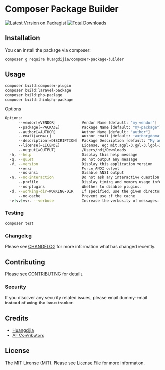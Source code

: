 # Composer Package Builder

[![Latest Version on Packagist](https://img.shields.io/packagist/v/huangdijia/composer-package-builder.svg?style=flat-square)](https://packagist.org/packages/huangdijia/composer-package-builder)
[![Total Downloads](https://img.shields.io/packagist/dt/huangdijia/composer-package-builder.svg?style=flat-square)](https://packagist.org/packages/huangdijia/composer-package-builder)
<!-- [![Build Status](https://img.shields.io/travis/huangdijia/composer-package-builder/master.svg?style=flat-square)](https://travis-ci.org/huangdijia/composer-package-builder) -->
<!-- [![Quality Score](https://img.shields.io/scrutinizer/g/huangdijia/composer-package-builder.svg?style=flat-square)](https://scrutinizer-ci.com/g/huangdijia/composer-package-builder) -->

## Installation

You can install the package via composer:

```bash
composer g require huangdijia/composer-package-builder
```

## Usage

``` bash
composer build:composer-plugin
composer build:laravel-package
composer build:php-package
composer build:thinkphp-package
```

Options

~~~ bash
Options:
      --vendor[=VENDOR]            Vendor Name [default: "my-vendor"]
      --package[=PACKAGE]          Package Name [default: "my-package"]
      --author[=AUTHOR]            Author Name [default: "author"]
      --email[=EMAIL]              Author Email [default: "author@domain.com"]
      --description[=DESCRIPTION]  Package Description [default: "My awesome package"]
      --license[=LICENSE]          License, eg: mit,agpl-3,gpl-3,lgpl-3,mozilla-public-2,apache-2,unlicense
      --output[=OUTPUT]            /Users/hdj/Downloads
  -h, --help                       Display this help message
  -q, --quiet                      Do not output any message
  -V, --version                    Display this application version
      --ansi                       Force ANSI output
      --no-ansi                    Disable ANSI output
  -n, --no-interaction             Do not ask any interactive question
      --profile                    Display timing and memory usage information
      --no-plugins                 Whether to disable plugins.
  -d, --working-dir=WORKING-DIR    If specified, use the given directory as working directory.
      --no-cache                   Prevent use of the cache
  -v|vv|vvv, --verbose             Increase the verbosity of messages: 1 for normal output, 2 for more verbose output and 3 for debug
~~~

### Testing

``` bash
composer test
```

### Changelog

Please see [CHANGELOG](CHANGELOG.md) for more information what has changed recently.

## Contributing

Please see [CONTRIBUTING](CONTRIBUTING.md) for details.

### Security

If you discover any security related issues, please email dummy-email instead of using the issue tracker.

## Credits

- [Huangdijia](https://github.com/huangdijia)
- [All Contributors](../../contributors)

## License

The MIT License (MIT). Please see [License File](LICENSE) for more information.
